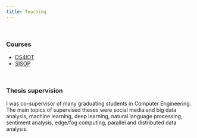 ```yaml
---
title: Teaching
---
```


<br>

### **Courses**
- [DS4IOT](course_pages/ds4iot)
- [SISOP](course_pages/sisop)

<br>

### **Thesis supervision**
I was co-supervisor of many graduating students in Computer Engineering. The main topics of supervised theses
were social media and big data analysis, machine learning, deep learning, natural language
processing, sentiment analysis, edge/fog computing, parallel and distributed data analysis.

